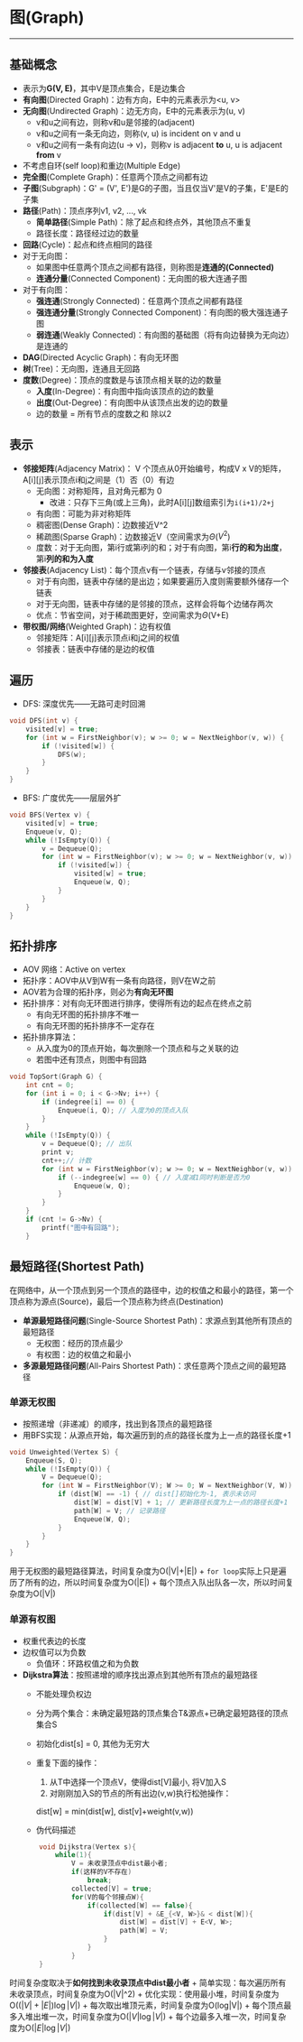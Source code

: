 # 图(Graph)
------------------------

## 基础概念
+ 表示为**G(V, E)**，其中V是顶点集合，E是边集合
+ **有向图**(Directed Graph)：边有方向，E中的元素表示为<u, v>
+ **无向图**(Undirected Graph)：边无方向，E中的元素表示为(u, v)
    + v和u之间有边，则称v和u是邻接的(adjacent)
    + v和u之间有一条无向边，则称(v, u) is incident on v and u
    + v和u之间有一条有向边(u $\rightarrow$ v)，则称v is adjacent **to** u, u is adjacent **from** v
+ 不考虑自环(self loop)和重边(Multiple Edge)
+ **完全图**(Complete Graph)：任意两个顶点之间都有边
+ **子图**(Subgraph)：G' = (V', E')是G的子图，当且仅当V'是V的子集，E'是E的子集
+ **路径**(Path)：顶点序列v1, v2, ..., vk
    + **简单路径**(Simple Path)：除了起点和终点外，其他顶点不重复
    + 路径长度：路径经过边的数量
+ **回路**(Cycle)：起点和终点相同的路径
+ 对于无向图：
    + 如果图中任意两个顶点之间都有路径，则称图是**连通的(Connected)**
    + **连通分量**(Connected Component)：无向图的极大连通子图
+ 对于有向图：
    + **强连通**(Strongly Connected)：任意两个顶点之间都有路径
    + **强连通分量**(Strongly Connected Component)：有向图的极大强连通子图
    + **弱连通**(Weakly Connected)：有向图的基础图（将有向边替换为无向边）是连通的
+ **DAG**(Directed Acyclic Graph)：有向无环图
+ **树**(Tree)：无向图，连通且无回路
+ **度数**(Degree)：顶点的度数是与该顶点相关联的边的数量
    + **入度**(In-Degree)：有向图中指向该顶点的边的数量
    + **出度**(Out-Degree)：有向图中从该顶点出发的边的数量
    + 边的数量 = 所有节点的度数之和 除以2

## 表示
+ **邻接矩阵**(Adjacency Matrix)：
V 个顶点从0开始编号，构成V x V的矩阵，A[i][j]表示顶点i和j之间是（1）否（0）有边
    + 无向图：对称矩阵，且对角元都为 0
        - 改进：只存下三角(或上三角)，此时A[i][j]数组索引为`i(i+1)/2+j`
    + 有向图：可能为非对称矩阵
    + 稠密图(Dense Graph)：边数接近V^2
    + 稀疏图(Sparse Graph)：边数接近V（空间需求为$\Theta$($V^2$)
    + 度数：对于无向图，第i行或第i列的和；对于有向图，第i**行的和为出度**，第i**列的和为入度**
+ **邻接表**(Adjacency List)：每个顶点v有一个链表，存储与v邻接的顶点
    + 对于有向图，链表中存储的是出边；如果要遍历入度则需要额外储存一个链表
    + 对于无向图，链表中存储的是邻接的顶点，这样会将每个边储存两次
    + 优点：节省空间，对于稀疏图更好，空间需求为$\Theta$(V+E) 
+ **带权图/网络**(Weighted Graph)：边有权值
    + 邻接矩阵：A[i][j]表示顶点i和j之间的权值
    + 邻接表：链表中存储的是边的权值

## 遍历
+ DFS: 深度优先——无路可走时回溯
```c
void DFS(int v) {
    visited[v] = true;
    for (int w = FirstNeighbor(v); w >= 0; w = NextNeighbor(v, w)) {
        if (!visited[w]) {
            DFS(w);
        }
    }
}
```
+ BFS: 广度优先——层层外扩
```c
void BFS(Vertex v) {
    visited[v] = true;
    Enqueue(v, Q);
    while (!IsEmpty(Q)) {
        v = Dequeue(Q);
        for (int w = FirstNeighbor(v); w >= 0; w = NextNeighbor(v, w)) {
            if (!visited[w]) {
                visited[w] = true;
                Enqueue(w, Q);
            }
        }
    }
}
```

## 拓扑排序
+ AOV 网络：Active on vertex
+ 拓扑序：AOV中从V到W有一条有向路径，则V在W之前
+ AOV若为合理的拓扑序，则必为**有向无环图**
+ 拓扑排序：对有向无环图进行排序，使得所有边的起点在终点之前
    + 有向无环图的拓扑排序不唯一
    + 有向无环图的拓扑排序不一定存在
+ 拓扑排序算法：
    + 从入度为0的顶点开始，每次删除一个顶点和与之关联的边
    + 若图中还有顶点，则图中有回路
```c
void TopSort(Graph G) {
    int cnt = 0;
    for (int i = 0; i < G->Nv; i++) {
        if (indegree[i] == 0) {
            Enqueue(i, Q); // 入度为0的顶点入队
        }
    }
    while (!IsEmpty(Q)) {
        v = Dequeue(Q); // 出队
        print v;
        cnt++;// 计数
        for (int w = FirstNeighbor(v); w >= 0; w = NextNeighbor(v, w)) {
            if (--indegree[w] == 0) { // 入度减1同时判断是否为0
                Enqueue(w, Q);
            }
        }
    }
    if (cnt != G->Nv) {
        printf("图中有回路");
    }
```

## 最短路径(Shortest Path)
在网络中，从一个顶点到另一个顶点的路径中，边的权值之和最小的路径，第一个顶点称为源点(Source)，最后一个顶点称为终点(Destination)

+ **单源最短路径问题**(Single-Source Shortest Path)：求源点到其他所有顶点的最短路径
    + 无权图：经历的顶点最少
    + 有权图：边的权值之和最小
+ **多源最短路径问题**(All-Pairs Shortest Path)：求任意两个顶点之间的最短路径 

### 单源无权图
+ 按照递增（非递减）的顺序，找出到各顶点的最短路径
+ 用BFS实现：从源点开始，每次遍历到的点的路径长度为上一点的路径长度+1
```c
void Unweighted(Vertex S) {
    Enqueue(S, Q);
    while (!IsEmpty(Q)) {
        V = Dequeue(Q);
        for (int W = FirstNeighbor(V); W >= 0; W = NextNeighbor(V, W)) {
            if (dist[W] == -1) { // dist[]初始化为-1, 表示未访问
                dist[W] = dist[V] + 1; // 更新路径长度为上一点的路径长度+1
                path[W] = V; // 记录路径
                Enqueue(W, Q);
            }
        }
    }
}
```
用于无权图的最短路径算法，时间复杂度为O(|V|+|E|)
    + `for loop`实际上只是遍历了所有的边，所以时间复杂度为O(|E|)
    + 每个顶点入队出队各一次，所以时间复杂度为O(|V|)

### 单源有权图
+ 权重代表边的长度
+ 边权值可以为负数
    + 负值环：环路权值之和为负数
+ **Dijkstra算法**：按照递增的顺序找出源点到其他所有顶点的最短路径
    + 不能处理负权边
    + 分为两个集合：未确定最短路的顶点集合T&源点+已确定最短路径的顶点集合S
    + 初始化dist[s] = 0, 其他为无穷大
    + 重复下面的操作：
        1. 从T中选择一个顶点V，使得dist[V]最小, 将V加入S
        2. 对刚刚加入S的节点的所有出边(v,w)执行松弛操作：
        
        dist[w] = min(dist[w], dist[v]+weight(v,w))

    + 伪代码描述
    ```c 
        void Dijkstra(Vertex s){
            while(1){
                V = 未收录顶点中dist最小者;
                if(这样的V不存在)
                    break;
                collected[V] = true;
                for(V的每个邻接点W){
                    if(collected[W] == false){
                        if(dist[V] + &E_{<V, W>}& < dist[W]){
                            dist[W] = dist[V] + E<V, W>;
                            path[W] = V;
                        }
                    }
                }
        }
    ```
时间复杂度取决于**如何找到未收录顶点中dist最小者**
    + 简单实现：每次遍历所有未收录顶点，时间复杂度为O(|V|^2)
    + 优化实现：使用最小堆，时间复杂度为O$((|V|+|E|) \log|V|$)
        + 每次取出堆顶元素，时间复杂度为O(log|V|)
        + 每个顶点最多入堆出堆一次，时间复杂度为O$(|V| \log|V|)$
        + 每个边最多入堆一次，时间复杂度为O$(|E|\log|V|)$

